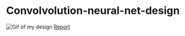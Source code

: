 
# Convolvolution-neural-net-design
![Gif of my design](https://github.ncsu.edu/adevara3/Convolvolution-neural-net-design/blob/master/projectFall2022/Convolution_MaxPooling.gif)
[ Report ](https://github.ncsu.edu/adevara3/Convolvolution-neural-net-design/blob/master/projectFall2022/project_report/Efficient%20Systolic%20Array%20Convolution%20with%20Pipelined%20MaxPooling%20and%20ReLU%20(1).pdf)
